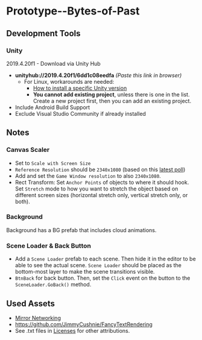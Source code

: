 # Prototype--Bytes-of-Past

## Development Tools

### Unity
2019.4.20f1 - Download via Unity Hub
  - <b>unityhub://2019.4.20f1/6dd1c08eedfa</b> <i>(Paste this link in browser)</i>
    - For Linux, workarounds are needed:
      - [How to install a specific Unity version](https://forum.unity.com/threads/how-to-install-a-specific-version-of-unity-on-linux.883738/#post-6827534)
      - **You cannot add existing project**, unless there is one in the list. Create a new project first, then you can add an existing project.
  - Include Android Build Support
  - Exclude Visual Studio Community if already installed

## Notes
### Canvas Scaler
- Set to `Scale with Screen Size`
- `Reference Resolution` should be `2340x1080` (based on this [latest poll](https://www.antutu.com/en/doc/124145.htm))
- Add and set the `Game Window resolution` to also `2340x1080`.
- Rect Transform: Set `Anchor Points` of objects to where it should hook. Set `Stretch` mode to how you want to stretch the object based on different screen sizes (horizontal stretch only, vertical stretch only, or both).

### Background
Background has a BG prefab that includes cloud animations.

### Scene Loader & Back Button
- Add a `Scene Loader` prefab to each scene. Then hide it in the editor to be able to see the actual scene. `Scene Loader` should be placed as the bottom-most layer to make the scene transitions visible.
- `BtnBack` for back button. Then, set the `Click` event on the button to the `SceneLoader.GoBack()` method.

## Used Assets
- [Mirror Networking](https://mirror-networking.com/)
- https://github.com/JimmyCushnie/FancyTextRendering
- See .txt files in [Licenses](Assets/Resources/Licenses/) for other attributions.
